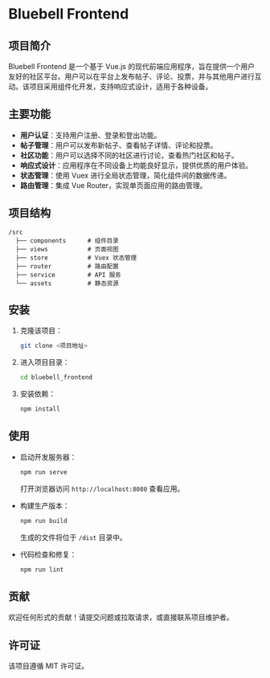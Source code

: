 # Bluebell Frontend

## 项目简介
Bluebell Frontend 是一个基于 Vue.js 的现代前端应用程序，旨在提供一个用户友好的社区平台。用户可以在平台上发布帖子、评论、投票，并与其他用户进行互动。该项目采用组件化开发，支持响应式设计，适用于各种设备。

## 主要功能
- **用户认证**：支持用户注册、登录和登出功能。
- **帖子管理**：用户可以发布新帖子、查看帖子详情、评论和投票。
- **社区功能**：用户可以选择不同的社区进行讨论，查看热门社区和帖子。
- **响应式设计**：应用程序在不同设备上均能良好显示，提供优质的用户体验。
- **状态管理**：使用 Vuex 进行全局状态管理，简化组件间的数据传递。
- **路由管理**：集成 Vue Router，实现单页面应用的路由管理。

## 项目结构
```
/src
  ├── components      # 组件目录
  ├── views           # 页面视图
  ├── store           # Vuex 状态管理
  ├── router          # 路由配置
  ├── service         # API 服务
  └── assets          # 静态资源
```

## 安装
1. 克隆该项目：
   ```bash
   git clone <项目地址>
   ```
2. 进入项目目录：
   ```bash
   cd bluebell_frontend
   ```
3. 安装依赖：
   ```bash
   npm install
   ```

## 使用
- 启动开发服务器：
  ```bash
  npm run serve
  ```
  打开浏览器访问 `http://localhost:8080` 查看应用。

- 构建生产版本：
  ```bash
  npm run build
  ```
  生成的文件将位于 `/dist` 目录中。

- 代码检查和修复：
  ```bash
  npm run lint
  ```

## 贡献
欢迎任何形式的贡献！请提交问题或拉取请求，或直接联系项目维护者。

## 许可证
该项目遵循 MIT 许可证。
